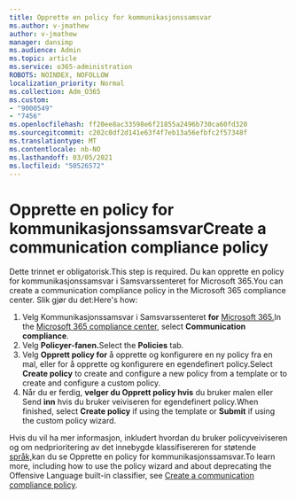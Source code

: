```yaml
---
title: Opprette en policy for kommunikasjonssamsvar
ms.author: v-jmathew
author: v-jmathew
manager: dansimp
ms.audience: Admin
ms.topic: article
ms.service: o365-administration
ROBOTS: NOINDEX, NOFOLLOW
localization_priority: Normal
ms.collection: Adm_O365
ms.custom:
- "9000549"
- "7456"
ms.openlocfilehash: ff20ee8ac33598e6f21855a2496b730ca60fd320
ms.sourcegitcommit: c202c0df2d141e63f4f7eb13a56efbfc2f57348f
ms.translationtype: MT
ms.contentlocale: nb-NO
ms.lasthandoff: 03/05/2021
ms.locfileid: "50526572"
---
```

# <a name="create-a-communication-compliance-policy"></a><span data-ttu-id="c67d7-102">Opprette en policy for kommunikasjonssamsvar</span><span class="sxs-lookup"><span data-stu-id="c67d7-102">Create a communication compliance policy</span></span>

<span data-ttu-id="c67d7-103">Dette trinnet er obligatorisk.</span><span class="sxs-lookup"><span data-stu-id="c67d7-103">This step is required.</span></span> <span data-ttu-id="c67d7-104">Du kan opprette en policy for kommunikasjonssamsvar i Samsvarssenteret for Microsoft 365.</span><span class="sxs-lookup"><span data-stu-id="c67d7-104">You can create a communication compliance policy in the Microsoft 365 compliance center.</span></span> <span data-ttu-id="c67d7-105">Slik gjør du det:</span><span class="sxs-lookup"><span data-stu-id="c67d7-105">Here's how:</span></span>

1. <span data-ttu-id="c67d7-106">Velg Kommunikasjonssamsvar i Samsvarssenteret **for** [Microsoft 365.](https://go.microsoft.com/fwlink/?linkid=2130502)</span><span class="sxs-lookup"><span data-stu-id="c67d7-106">In the [Microsoft 365 compliance center](https://go.microsoft.com/fwlink/?linkid=2130502), select **Communication compliance**.</span></span>
2. <span data-ttu-id="c67d7-107">Velg **Policyer-fanen.**</span><span class="sxs-lookup"><span data-stu-id="c67d7-107">Select the **Policies** tab.</span></span>
3. <span data-ttu-id="c67d7-108">Velg **Opprett policy for** å opprette og konfigurere en ny policy fra en mal, eller for å opprette og konfigurere en egendefinert policy.</span><span class="sxs-lookup"><span data-stu-id="c67d7-108">Select **Create policy** to create and configure a new policy from a template or to create and configure a custom policy.</span></span>
4. <span data-ttu-id="c67d7-109">Når du er ferdig, **velger du Opprett policy hvis** du bruker malen eller Send **inn** hvis du bruker veiviseren for egendefinert policy.</span><span class="sxs-lookup"><span data-stu-id="c67d7-109">When finished, select **Create policy** if using the template or **Submit** if using the custom policy wizard.</span></span>

<span data-ttu-id="c67d7-110">Hvis du vil ha mer informasjon, inkludert hvordan du bruker policyveiviseren og om nedprioritering av det innebygde klassifisereren for støtende [språk,](https://go.microsoft.com/fwlink/?linkid=2129079)kan du se Opprette en policy for kommunikasjonssamsvar.</span><span class="sxs-lookup"><span data-stu-id="c67d7-110">To learn more, including how to use the policy wizard and about deprecating the Offensive Language built-in classifier, see [Create a communication compliance policy](https://go.microsoft.com/fwlink/?linkid=2129079).</span></span>
